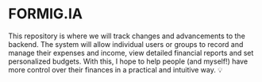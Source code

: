 # FORMIG.IA
This repository is where we will track changes and advancements to the backend.
The system will allow individual users or groups to record and manage their expenses and income, view detailed financial reports and set personalized budgets. With this, I hope to help people (and myself!) have more control over their finances in a practical and intuitive way. 💡
